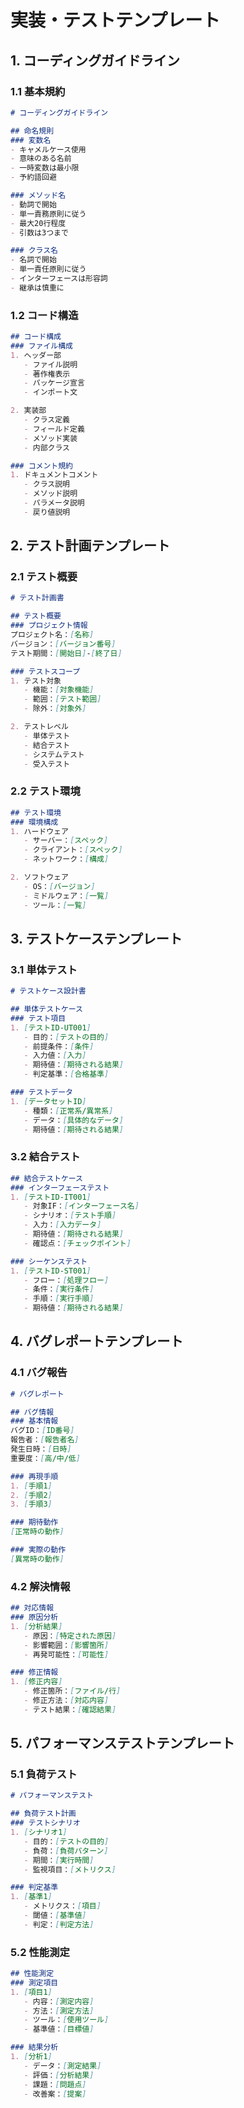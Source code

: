 # 実装・テストテンプレート

## 1. コーディングガイドライン

### 1.1 基本規約
```markdown
# コーディングガイドライン

## 命名規則
### 変数名
- キャメルケース使用
- 意味のある名前
- 一時変数は最小限
- 予約語回避

### メソッド名
- 動詞で開始
- 単一責務原則に従う
- 最大20行程度
- 引数は3つまで

### クラス名
- 名詞で開始
- 単一責任原則に従う
- インターフェースは形容詞
- 継承は慎重に
```

### 1.2 コード構造
```markdown
## コード構成
### ファイル構成
1. ヘッダー部
   - ファイル説明
   - 著作権表示
   - パッケージ宣言
   - インポート文

2. 実装部
   - クラス定義
   - フィールド定義
   - メソッド実装
   - 内部クラス

### コメント規約
1. ドキュメントコメント
   - クラス説明
   - メソッド説明
   - パラメータ説明
   - 戻り値説明
```

## 2. テスト計画テンプレート

### 2.1 テスト概要
```markdown
# テスト計画書

## テスト概要
### プロジェクト情報
プロジェクト名：[名称]
バージョン：[バージョン番号]
テスト期間：[開始日]-[終了日]

### テストスコープ
1. テスト対象
   - 機能：[対象機能]
   - 範囲：[テスト範囲]
   - 除外：[対象外]

2. テストレベル
   - 単体テスト
   - 結合テスト
   - システムテスト
   - 受入テスト
```

### 2.2 テスト環境
```markdown
## テスト環境
### 環境構成
1. ハードウェア
   - サーバー：[スペック]
   - クライアント：[スペック]
   - ネットワーク：[構成]

2. ソフトウェア
   - OS：[バージョン]
   - ミドルウェア：[一覧]
   - ツール：[一覧]
```

## 3. テストケーステンプレート

### 3.1 単体テスト
```markdown
# テストケース設計書

## 単体テストケース
### テスト項目
1. [テストID-UT001]
   - 目的：[テストの目的]
   - 前提条件：[条件]
   - 入力値：[入力]
   - 期待値：[期待される結果]
   - 判定基準：[合格基準]

### テストデータ
1. [データセットID]
   - 種類：[正常系/異常系]
   - データ：[具体的なデータ]
   - 期待値：[期待される結果]
```

### 3.2 結合テスト
```markdown
## 結合テストケース
### インターフェーステスト
1. [テストID-IT001]
   - 対象IF：[インターフェース名]
   - シナリオ：[テスト手順]
   - 入力：[入力データ]
   - 期待値：[期待される結果]
   - 確認点：[チェックポイント]

### シーケンステスト
1. [テストID-ST001]
   - フロー：[処理フロー]
   - 条件：[実行条件]
   - 手順：[実行手順]
   - 期待値：[期待される結果]
```

## 4. バグレポートテンプレート

### 4.1 バグ報告
```markdown
# バグレポート

## バグ情報
### 基本情報
バグID：[ID番号]
報告者：[報告者名]
発生日時：[日時]
重要度：[高/中/低]

### 再現手順
1. [手順1]
2. [手順2]
3. [手順3]

### 期待動作
[正常時の動作]

### 実際の動作
[異常時の動作]
```

### 4.2 解決情報
```markdown
## 対応情報
### 原因分析
1. [分析結果]
   - 原因：[特定された原因]
   - 影響範囲：[影響箇所]
   - 再発可能性：[可能性]

### 修正情報
1. [修正内容]
   - 修正箇所：[ファイル/行]
   - 修正方法：[対応内容]
   - テスト結果：[確認結果]
```

## 5. パフォーマンステストテンプレート

### 5.1 負荷テスト
```markdown
# パフォーマンステスト

## 負荷テスト計画
### テストシナリオ
1. [シナリオ1]
   - 目的：[テストの目的]
   - 負荷：[負荷パターン]
   - 期間：[実行時間]
   - 監視項目：[メトリクス]

### 判定基準
1. [基準1]
   - メトリクス：[項目]
   - 閾値：[基準値]
   - 判定：[判定方法]
```

### 5.2 性能測定
```markdown
## 性能測定
### 測定項目
1. [項目1]
   - 内容：[測定内容]
   - 方法：[測定方法]
   - ツール：[使用ツール]
   - 基準値：[目標値]

### 結果分析
1. [分析1]
   - データ：[測定結果]
   - 評価：[分析結果]
   - 課題：[問題点]
   - 改善案：[提案]